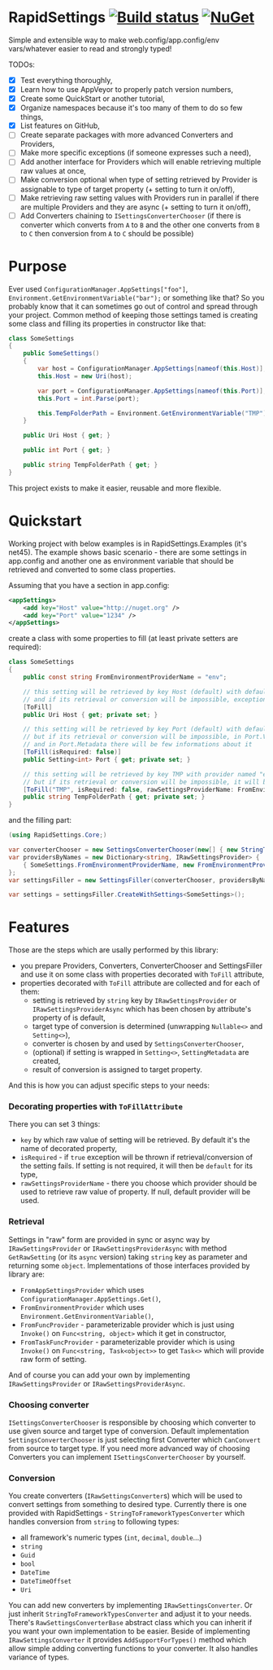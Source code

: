 # RapidSettings [![Build status](https://ci.appveyor.com/api/projects/status/1r2o5w4tsg11fatf/branch/master?svg=true)](https://ci.appveyor.com/project/baterja/rapidsettings/branch/master) [![NuGet](https://img.shields.io/nuget/vpre/RapidSettings.svg)](https://www.nuget.org/packages/RapidSettings/)
Simple and extensible way to make web.config/app.config/env vars/whatever easier to read and strongly typed!

TODOs:
- [x] Test everything thoroughly,
- [x] Learn how to use AppVeyor to properly patch version numbers,
- [x] Create some QuickStart or another tutorial,
- [x] Organize namespaces because it's too many of them to do so few things,
- [x] List features on GitHub,
- [ ] Create separate packages with more advanced Converters and Providers,
- [ ] Make more specific exceptions (if someone expresses such a need),
- [ ] Add another interface for Providers which will enable retrieving multiple raw values at once,
- [ ] Make conversion optional when type of setting retrieved by Provider is assignable to type of target property (+ setting to turn it on/off),
- [ ] Make retrieving raw setting values with Providers run in parallel if there are multiple Providers and they are async (+ setting to turn it on/off),
- [ ] Add Converters chaining to ```ISettingsConverterChooser``` (if there is converter which converts from ```A``` to ```B``` and the other one converts from ```B``` to ```C``` then conversion from ```A``` to ```C``` should be possible)

# Purpose
Ever used `ConfigurationManager.AppSettings["foo"]`, `Environment.GetEnvironmentVariable("bar");` or something like that? So you probably know that it can sometimes go out of control and spread through your project. Common method of keeping those settings tamed is creating some class and filling its properties in constructor like that:
```csharp
class SomeSettings
{
    public SomeSettings()
    {
        var host = ConfigurationManager.AppSettings[nameof(this.Host)];
        this.Host = new Uri(host);

        var port = ConfigurationManager.AppSettings[nameof(this.Port)];
        this.Port = int.Parse(port);

        this.TempFolderPath = Environment.GetEnvironmentVariable("TMP");
    }

    public Uri Host { get; }

    public int Port { get; }

    public string TempFolderPath { get; }
}
```
This project exists to make it easier, reusable and more flexible.

# Quickstart

Working project with below examples is in RapidSettings.Examples (it's net45).
The example shows basic scenario - there are some settings in app.config and another one as environment variable that should be retrieved and converted to some class properties.

Assuming that you have a section in app.config:
```xml
<appSettings>
    <add key="Host" value="http://nuget.org" />
    <add key="Port" value="1234" />
</appSettings>
```

create a class with some properties to fill (at least private setters are required):

```csharp
class SomeSettings
{
    public const string FromEnvironmentProviderName = "env";

    // this setting will be retrieved by key Host (default) with default provider
    // and if its retrieval or conversion will be impossible, exception will be thrown
    [ToFill]
    public Uri Host { get; private set; }

    // this setting will be retrieved by key Port (default) with default provider
    // but if its retrieval or conversion will be impossible, in Port.Value will be just a default int value (0)
    // and in Port.Metadata there will be few informations about it
    [ToFill(isRequired: false)]
    public Setting<int> Port { get; private set; }

    // this setting will be retrieved by key TMP with provider named "env" 
    // but if its retrieval or conversion will be impossible, it will be just a default string value (null)
    [ToFill("TMP", isRequired: false, rawSettingsProviderName: FromEnvironmentProviderName)]
    public string TempFolderPath { get; private set; }
}
```

and the filling part:

```csharp
(using RapidSettings.Core;)

var converterChooser = new SettingsConverterChooser(new[] { new StringToFrameworkTypesConverter() });
var providersByNames = new Dictionary<string, IRawSettingsProvider> {
    { SomeSettings.FromEnvironmentProviderName, new FromEnvironmentProvider() }
};
var settingsFiller = new SettingsFiller(converterChooser, providersByNames, new FromAppSettingsProvider());

var settings = settingsFiller.CreateWithSettings<SomeSettings>();
```

# Features
Those are the steps which are usally performed by this library:
- you prepare Providers, Converters, ConverterChooser and SettingsFiller and use it on some class with properties decorated with ```ToFill``` attribute,
- properties decorated with ```ToFill``` attribute are collected and for each of them:
  - setting is retrieved by ```string``` key by ```IRawSettingsProvider``` or ```IRawSettingsProviderAsync``` which has been chosen by attribute's property of is default,
  - target type of conversion is determined (unwrapping ```Nullable<>``` and ```Setting<>```),
  - converter is chosen by and used by ```SettingsConverterChooser```,
  - (optional) if setting is wrapped in ```Setting<>```, ```SettingMetadata``` are created,
  - result of conversion is assigned to target property.

And this is how you can adjust specific steps to your needs:

### Decorating properties with ```ToFillAttribute```
There you can set 3 things:
- ```key``` by which raw value of setting will be retrieved. By default it's the name of decorated property, 
- ```isRequired``` - if ```true``` exception will be thrown if retrieval/conversion of the setting fails. If setting is not required, it will then be ```default``` for its type,
- ```rawSettingsProviderName``` - there you choose which provider should be used to retrieve raw value of property. If null, default provider will be used.

### Retrieval
Settings in "raw" form are provided in sync or async way by ```IRawSettingsProvider``` or ```IRawSettingsProviderAsync``` with method ```GetRawSetting``` (or its ```async``` version) taking ```string``` key as parameter and returning some ```object```. Implementations of those interfaces provided by library are:
- ```FromAppSettingsProvider``` which uses ```ConfigurationManager.AppSettings.Get()```,
- ```FromEnvironmentProvider``` which uses ```Environment.GetEnvironmentVariable()```,
- ```FromFuncProvider``` - parameterizable provider which is just using ```Invoke()``` on ```Func<string, object>``` which it get in constructor,
- ```FromTaskFuncProvider``` - parameterizable provider which is using ```Invoke()``` on ```Func<string, Task<object>>``` to get ```Task<>``` which will provide raw form of setting.

And of course you can add your own by implementing ```IRawSettingsProvider``` or ```IRawSettingsProviderAsync```.

### Choosing converter
```ISettingsConverterChooser``` is responsible by choosing which converter to use given source and target type of conversion. Default implementation ```SettingsConverterChooser``` is just selecting first Converter which ```CanConvert``` from source to target type. If you need more advanced way of choosing Converters you can implement ```ISettingsConverterChooser``` by yourself.

### Conversion
You create converters (```IRawSettingsConverter```s) which will be used to convert settings from something to desired type. Currently there is one provided with RapidSettings - ```StringToFrameworkTypesConverter``` which handles conversion from ```string``` to following types:
- all framework's numeric types (```int```, ```decimal```, ```double```...)
- ```string```
- ```Guid```
- ```bool```
- ```DateTime```
- ```DateTimeOffset```
- ```Uri```

You can add new converters by implementing ```IRawSettingsConverter```. Or just inherit ```StringToFrameworkTypesConverter``` and adjust it to your needs. There's ```RawSettingsConverterBase``` abstract class which you can inherit if you want your own implementation to be easier. Beside of implementing ```IRawSettingsConverter``` it provides ```AddSupportForTypes()``` method which allow simple adding converting functions to your converter. It also handles variance of types.